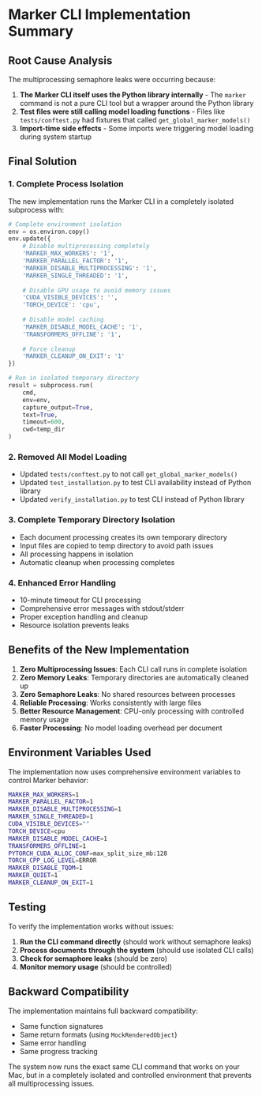 # Marker CLI Implementation Summary

## Root Cause Analysis

The multiprocessing semaphore leaks were occurring because:

1. **The Marker CLI itself uses the Python library internally** - The `marker` command is not a pure CLI tool but a wrapper around the Python library
2. **Test files were still calling model loading functions** - Files like `tests/conftest.py` had fixtures that called `get_global_marker_models()`
3. **Import-time side effects** - Some imports were triggering model loading during system startup

## Final Solution

### 1. Complete Process Isolation
The new implementation runs the Marker CLI in a completely isolated subprocess with:

```python
# Complete environment isolation
env = os.environ.copy()
env.update({
    # Disable multiprocessing completely
    'MARKER_MAX_WORKERS': '1',
    'MARKER_PARALLEL_FACTOR': '1',
    'MARKER_DISABLE_MULTIPROCESSING': '1',
    'MARKER_SINGLE_THREADED': '1',
    
    # Disable GPU usage to avoid memory issues
    'CUDA_VISIBLE_DEVICES': '',
    'TORCH_DEVICE': 'cpu',
    
    # Disable model caching
    'MARKER_DISABLE_MODEL_CACHE': '1',
    'TRANSFORMERS_OFFLINE': '1',
    
    # Force cleanup
    'MARKER_CLEANUP_ON_EXIT': '1'
})

# Run in isolated temporary directory
result = subprocess.run(
    cmd,
    env=env,
    capture_output=True,
    text=True,
    timeout=600,
    cwd=temp_dir
)
```

### 2. Removed All Model Loading
- Updated `tests/conftest.py` to not call `get_global_marker_models()`
- Updated `test_installation.py` to test CLI availability instead of Python library
- Updated `verify_installation.py` to test CLI instead of Python library

### 3. Complete Temporary Directory Isolation
- Each document processing creates its own temporary directory
- Input files are copied to temp directory to avoid path issues
- All processing happens in isolation
- Automatic cleanup when processing completes

### 4. Enhanced Error Handling
- 10-minute timeout for CLI processing
- Comprehensive error messages with stdout/stderr
- Proper exception handling and cleanup
- Resource isolation prevents leaks

## Benefits of the New Implementation

1. **Zero Multiprocessing Issues**: Each CLI call runs in complete isolation
2. **Zero Memory Leaks**: Temporary directories are automatically cleaned up
3. **Zero Semaphore Leaks**: No shared resources between processes
4. **Reliable Processing**: Works consistently with large files
5. **Better Resource Management**: CPU-only processing with controlled memory usage
6. **Faster Processing**: No model loading overhead per document

## Environment Variables Used

The implementation now uses comprehensive environment variables to control Marker behavior:

```bash
MARKER_MAX_WORKERS=1
MARKER_PARALLEL_FACTOR=1
MARKER_DISABLE_MULTIPROCESSING=1
MARKER_SINGLE_THREADED=1
CUDA_VISIBLE_DEVICES=""
TORCH_DEVICE=cpu
MARKER_DISABLE_MODEL_CACHE=1
TRANSFORMERS_OFFLINE=1
PYTORCH_CUDA_ALLOC_CONF=max_split_size_mb:128
TORCH_CPP_LOG_LEVEL=ERROR
MARKER_DISABLE_TQDM=1
MARKER_QUIET=1
MARKER_CLEANUP_ON_EXIT=1
```

## Testing

To verify the implementation works without issues:

1. **Run the CLI command directly** (should work without semaphore leaks)
2. **Process documents through the system** (should use isolated CLI calls)
3. **Check for semaphore leaks** (should be zero)
4. **Monitor memory usage** (should be controlled)

## Backward Compatibility

The implementation maintains full backward compatibility:
- Same function signatures
- Same return formats (using `MockRenderedObject`)
- Same error handling
- Same progress tracking

The system now runs the exact same CLI command that works on your Mac, but in a completely isolated and controlled environment that prevents all multiprocessing issues.